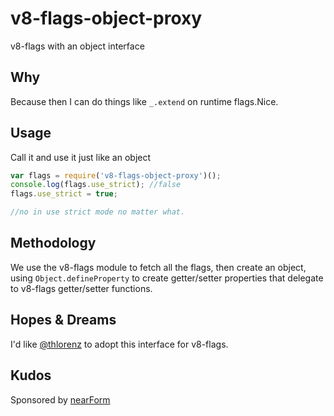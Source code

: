 # v8-flags-object-proxy

v8-flags with an object interface

## Why
Because then I can do things like `_.extend` on runtime flags.Nice.

## Usage
Call it and use it just like an object

```js
var flags = require('v8-flags-object-proxy')();
console.log(flags.use_strict); //false
flags.use_strict = true;

//no in use strict mode no matter what.
```

## Methodology
We use the v8-flags module to fetch all the flags,
then create an object, using `Object.defineProperty`
to create getter/setter properties that delegate
to v8-flags getter/setter functions.

## Hopes & Dreams
I'd like [@thlorenz](https://github.com/thlorenz) to adopt this interface for v8-flags. 

## Kudos
Sponsored by [nearForm](http://nearform.com)